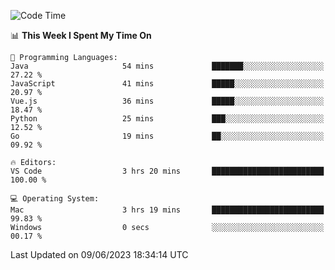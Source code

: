 
<!--START_SECTION:waka-->
![Code Time](http://img.shields.io/badge/Code%20Time-730%20hrs%2023%20mins-blue)

📊 **This Week I Spent My Time On** 

```text
💬 Programming Languages: 
Java                     54 mins             ███████░░░░░░░░░░░░░░░░░░   27.22 % 
JavaScript               41 mins             █████░░░░░░░░░░░░░░░░░░░░   20.97 % 
Vue.js                   36 mins             █████░░░░░░░░░░░░░░░░░░░░   18.47 % 
Python                   25 mins             ███░░░░░░░░░░░░░░░░░░░░░░   12.52 % 
Go                       19 mins             ██░░░░░░░░░░░░░░░░░░░░░░░   09.92 % 

🔥 Editors: 
VS Code                  3 hrs 20 mins       █████████████████████████   100.00 % 

💻 Operating System: 
Mac                      3 hrs 19 mins       █████████████████████████   99.83 % 
Windows                  0 secs              ░░░░░░░░░░░░░░░░░░░░░░░░░   00.17 % 
```


 Last Updated on 09/06/2023 18:34:14 UTC
<!--END_SECTION:waka-->

